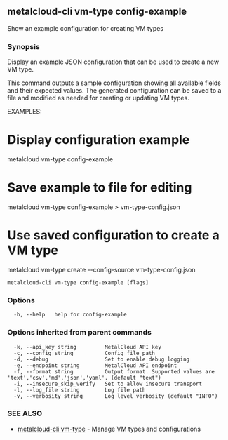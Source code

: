 ## metalcloud-cli vm-type config-example

Show an example configuration for creating VM types

### Synopsis

Display an example JSON configuration that can be used to create a new VM type.

This command outputs a sample configuration showing all available fields and their expected values.
The generated configuration can be saved to a file and modified as needed for creating or updating VM types.

EXAMPLES:
  # Display configuration example
  metalcloud vm-type config-example
  
  # Save example to file for editing
  metalcloud vm-type config-example > vm-type-config.json
  
  # Use saved configuration to create a VM type
  metalcloud vm-type create --config-source vm-type-config.json

```
metalcloud-cli vm-type config-example [flags]
```

### Options

```
  -h, --help   help for config-example
```

### Options inherited from parent commands

```
  -k, --api_key string         MetalCloud API key
  -c, --config string          Config file path
  -d, --debug                  Set to enable debug logging
  -e, --endpoint string        MetalCloud API endpoint
  -f, --format string          Output format. Supported values are 'text','csv','md','json','yaml'. (default "text")
  -i, --insecure_skip_verify   Set to allow insecure transport
  -l, --log_file string        Log file path
  -v, --verbosity string       Log level verbosity (default "INFO")
```

### SEE ALSO

* [metalcloud-cli vm-type](metalcloud-cli_vm-type.md)	 - Manage VM types and configurations

